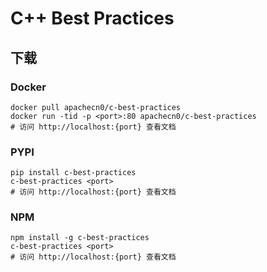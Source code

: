 # C++ Best Practices

## 下载

### Docker

```
docker pull apachecn0/c-best-practices
docker run -tid -p <port>:80 apachecn0/c-best-practices
# 访问 http://localhost:{port} 查看文档
```

### PYPI

```
pip install c-best-practices
c-best-practices <port>
# 访问 http://localhost:{port} 查看文档
```

### NPM

```
npm install -g c-best-practices
c-best-practices <port>
# 访问 http://localhost:{port} 查看文档
```